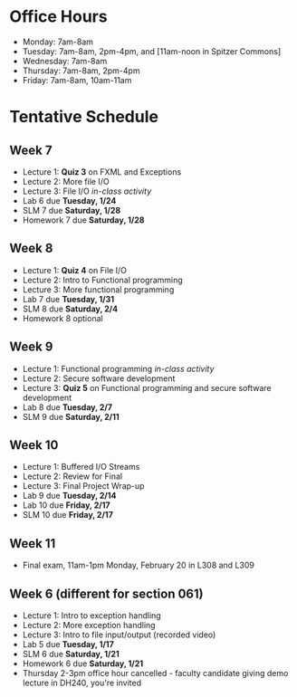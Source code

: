 # Office Hours
* Monday: 7am-8am
* Tuesday: 7am-8am, 2pm-4pm, and [11am-noon in Spitzer Commons]
* Wednesday: 7am-8am
* Thursday: 7am-8am, 2pm-4pm
* Friday: 7am-8am, 10am-11am
 
# Tentative Schedule
## Week 7
* Lecture 1: **Quiz 3** on FXML and Exceptions
* Lecture 2: More file I/O
* Lecture 3: File I/O _in-class activity_
* Lab 6 due **Tuesday, 1/24**
* SLM 7 due **Saturday, 1/28**
* Homework 7 due **Saturday, 1/28**

## Week 8
* Lecture 1: **Quiz 4** on File I/O
* Lecture 2: Intro to Functional programming
* Lecture 3: More functional programming
* Lab 7 due **Tuesday, 1/31**
* SLM 8 due **Saturday, 2/4**
* Homework 8 optional

## Week 9
* Lecture 1: Functional programming _in-class activity_
* Lecture 2: Secure software development
* Lecture 3: **Quiz 5** on Functional programming and secure software development
* Lab 8 due **Tuesday, 2/7**
* SLM 9 due **Saturday, 2/11**

## Week 10
* Lecture 1: Buffered I/O Streams
* Lecture 2: Review for Final
* Lecture 3: Final Project Wrap-up
* Lab 9 due **Tuesday, 2/14**
* Lab 10 due **Friday, 2/17**
* SLM 10 due **Friday, 2/17**

## Week 11
* Final exam, 11am-1pm Monday, February 20 in L308 and L309
 
## Week 6 (different for section 061)
* Lecture 1: Intro to exception handling
* Lecture 2: More exception handling
* Lecture 3: Intro to file input/output (recorded video)
* Lab 5 due **Tuesday, 1/17**
* SLM 6 due **Saturday, 1/21**
* Homework 6 due **Saturday, 1/21**
* Thursday 2-3pm office hour cancelled - faculty candidate giving demo lecture in DH240, you're invited

